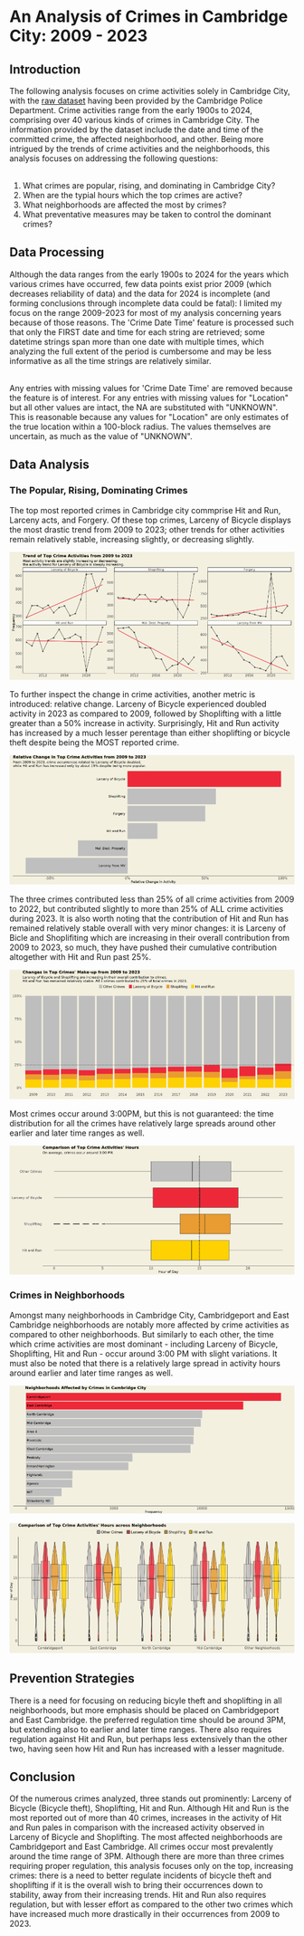 <h1>An Analysis of Crimes in Cambridge City: 2009 - 2023</h1>

<h2>Introduction</h2>
The following analysis focuses on crime activities solely in Cambridge City, with the <a href="https://data.cambridgema.gov/Public-Safety/Crime-Reports/xuad-73uj/about_data">raw dataset</a> having been provided by the Cambridge Police Department. Crime activities range from the early 1900s to 2024, comprising over 40 various kinds of crimes in Cambridge City. The information provided by the dataset include the date and time of the committed crime, the affected neighborhood, and other. Being more intrigued by the trends of crime activities and the neighborhoods, this analysis focuses on addressing the following questions:<br></br>

<ol>
  <li>What crimes are popular, rising, and dominating in Cambridge City?</li>
  <li>When are the typial hours which the top crimes are active?</li>
  <li>What neighborhoods are affected the most by crimes?</li>
  <li>What preventative measures may be taken to control the dominant crimes?</li>
</ol>


<h2>Data Processing</h2>
Although the data ranges from the early 1900s to 2024 for the years which various crimes have occurred, few data points exist prior 2009 (which decreases reliability of data) and the data for 2024 is incomplete (and forming conclusions through incomplete data could be fatal): I limited my focus on the range 2009-2023 for most of my analysis concerning years because of those reasons. The 'Crime Date Time' feature is processed such that only the FIRST date and time for each string are retrieved; some datetime strings span more than one date with multiple times, which analyzing the full extent of the period is cumbersome and may be less informative as all the time strings are relatively similar. <br></br>

Any entries with missing values for 'Crime Date Time' are removed because the feature is of interest. For any entries with missing values for "Location" but all other values are intact, the NA are substituted with "UNKNOWN". This is reasonable because any values for "Location" are only estimates of the true location within a 100-block radius. The values themselves are uncertain, as much as the value of "UNKNOWN".

<h2>Data Analysis</h2>
<h3>The Popular, Rising, Dominating Crimes</h2>

The top most reported crimes in Cambridge city commprise Hit and Run, Larceny acts, and Forgery. Of these top crimes, Larceny of Bicycle displays the most drastic trend from 2009 to 2023; other trends for other activities remain relatively stable, increasing slightly, or decreasing slightly.  

![trends](https://github.com/KhoaTran3126/Cambridge-Crimes-2009-2023/blob/main/plots/trends.png?raw=true)

To further inspect the change in crime activities, another metric is introduced: relative change. Larceny of Bicycle experienced doubled activity in 2023 as compared to 2009, followed by Shoplifting with a little greater than a 50% increase in activity. Surprisingly, Hit and Run activity has increased by a much lesser perentage than either shoplifting or bicycle theft despite being the MOST reported crime. 

![relative changes](https://github.com/KhoaTran3126/Cambridge-Crimes-2009-2023/blob/main/plots/relative_changes.png?raw=true)

The three crimes contributed less than 25% of all crime activities from 2009 to 2022, but contributed slightly to more than 25% of ALL crime activities during 2023. It is also worth noting that the contribution of Hit and Run has remained relatively stable overall with very minor changes: it is Larceny of Bicle and Shoplifiting which are increasing in their overall contribution from 2009 to 2023, so much, they have pushed their cumulative contribution altogether with Hit and Run past 25%. 

![densities](https://github.com/KhoaTran3126/Cambridge-Crimes-2009-2023/blob/main/plots/densities.png?raw=true)

Most crimes occur around 3:00PM, but this is not guaranteed: the time distribution for all the crimes have relatively large spreads around other earlier and later time ranges as well. 

![crime hours](https://github.com/KhoaTran3126/Cambridge-Crimes-2009-2023/blob/main/plots/crime_hours.png?raw=true)

<h3>Crimes in Neighborhoods</h2>
Amongst many neighborhoods in Cambridge City, Cambridgeport and East Cambridge neighborhoods are notably more affected by crime activities as compared to other neighborhoods. But similarly to each other, the time which crime activities are most dominant - including Larceny of Bicycle, Shoplifting, Hit and Run - occur around 3:00 PM with slight variations. It must also be noted that there is a relatively large spread in activity hours around earlier and later time ranges as well.

![neighborhood count](https://github.com/KhoaTran3126/Cambridge-Crimes-2009-2023/blob/main/plots/neighborhood_count.png?raw=true)

![neighborhood hours](https://github.com/KhoaTran3126/Cambridge-Crimes-2009-2023/blob/main/plots/neighborhood_hours.png?raw=true)

<h2>Prevention Strategies</h2>
There is a need for focusing on reducing bicyle theft and shoplifting in all neighborhoods, but more emphasis should be placed on Cambridgeport and East Cambridge. the preferred regulation time should be around 3PM, but extending also to earlier and later time ranges. There also requires regulation against Hit and Run, but perhaps less extensively than the other two, having seen how Hit and Run has increased with a lesser magnitude.

<h2>Conclusion</h2>
Of the numerous crimes analyzed, three stands out prominently: Larceny of Bicycle (Bicycle theft), Shoplifting, Hit and Run. Although Hit and Run is the most reported out of more than 40 crimes, increases in the activity of Hit and Run pales in comparison with the increased activity observed in Larceny of Bicycle and Shoplifting. The most affected neighborhoods are Cambridgeport and East Cambridge. All crimes occur most prevalently around the time range of 3PM. Although there are more than three crimes requiring proper regulation, this analysis focuses only on the top, increasing crimes: there is a need to better regulate incidents of bicycle theft and shoplifting if it is the overall wish to bring their occurrences down to stability, away from their increasing trends. Hit and Run also requires regulation, but with lesser effort as compared to the other two crimes which have increased much more drastically in their occurrences from 2009 to 2023. 
